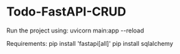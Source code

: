 ﻿# Todo-FastAPI-CRUD
 
 
 Run the project using: uvicorn main:app --reload
 
 Requirements:
 pip install 'fastapi[all]'
 pip install sqlalchemy
